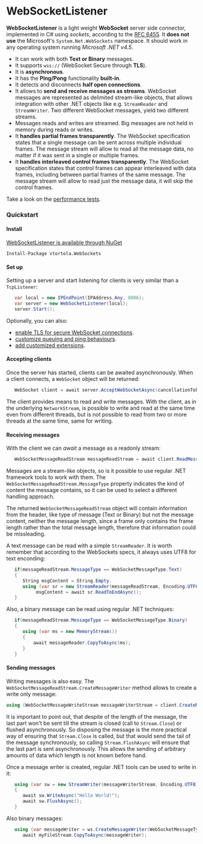 WebSocketListener 
=================

**WebSocketListener** is a light weight **WebSocket** server side connector, implemented in C# using *sockets*, according to the [RFC 6455](http://tools.ietf.org/html/rfc6455). It **does not use** the Microsoft's `System.Net.WebSockets` namespace. It should work in any operating system running *Microsoft .NET v4.5*.

 * It can work with both **Text or Binary** messages.
 * It supports `wss://` (WebSocket Secure through **TLS**).
 * It is **asynchronous**. 
 * It has the **Ping/Pong** functionality **built-in**.
 * It detects and disconnects **half open connections**.
 * It allows to **send and receive messages as streams**. WebSocket messages are represented as delimited stream-like objects, that allows integration with other .NET objects like e.g. `StreamReader` and `StreamWriter`. Two different WebSocket messages, yield two different streams.
 * Messages reads and writes are streamed. Big messages are not held in memory during reads or writes.
 * It **handles partial frames transparently**. The WebSocket specification states that a single message can be sent across multiple individual frames. The message stream will allow to read all the message data, no matter if it was sent in a single or multiple frames.
 * It **handles interleaved control frames transparently**. The WebSocket specification states that control frames can appear interleaved with data frames, including between partial frames of the same message. The message stream will allow to read just the message data, it will skip the control frames.

Take a look on the [performance tests](https://github.com/vtortola/WebSocketListener/wiki/WebSocketListener-performance-tests).

### Quickstart

#### Install

[WebSocketListener is available through NuGet](http://www.nuget.org)

```
Install-Package vtortola.WebSockets
```

#### Set up
Setting up a server and start listening for clients is very similar than a `TcpListener`:

```cs
   var local = new IPEndPoint(IPAddress.Any, 8006);
   var server = new WebSocketListener(local);
   server.Start();
```

Optionally, you can also:
 * [enable TLS for secure WebSocket connections](https://github.com/vtortola/WebSocketListener/wiki/Enabling-WebSocket-Secure-(TLS)).
 * [customize queuing and ping behaviours](https://github.com/vtortola/WebSocketListener/wiki/WebSocketListener-options).
 * [add customized extensions](https://github.com/vtortola/WebSocketListener/wiki/WebSocketListener-Extensions).


#### Accepting clients
Once the server has started, clients can be awaited asynchronously. When a client connects, a `WebSocket` object will be returned:

```cs
   WebSocket client = await server.AcceptWebSocketAsync(cancellationToken);
```

The client provides means to read and write messages. With the client, as in the underlying `NetworkStream`, is possible to write and read at the same time even from different threads, but is not possible to read from two or more threads at the same time, same for writing.

#### Receiving messages
With the client we can *await* a message as a readonly stream:

```cs
   WebSocketMessageReadStream messageReadStream = await client.ReadMessageAsync(cancellationToken);
```

Messages are a stream-like objects, so is it possible to use regular .NET framework tools to work with them. The `WebSocketMessageReadStream.MessageType` property indicates the kind of content the message contains, so it can be used to select a different handling approach.

The returned `WebSocketMessageReadStream` object will contain information from the header, like type of message (Text or Binary) but not the message content, neither the message length, since a frame only contains the frame length rather than the total message length, therefore that information could be missleading.

A text message can be read with a simple `StreamReader`.  It is worth remember that according to the WebSockets specs, it always uses UTF8 for text enconding:

```cs
   if(messageReadStream.MessageType == WebSocketMessageType.Text)
   {
      String msgContent = String.Empty.
      using (var sr = new StreamReader(messageReadStream, Encoding.UTF8))
           msgContent = await sr.ReadToEndAsync();
   }
```

Also, a binary message can be read using regular .NET techniques:

```cs
   if(messageReadStream.MessageType == WebSocketMessageType.Binary)
   {
      using (var ms = new MemoryStream())
      {
          await messageReader.CopyToAsync(ms);
      }
   }
```

#### Sending messages
Writing messages is also easy. The `WebSocketMessageReadStream.CreateMessageWriter` method allows to create a write only  message:

```cs
using (WebSocketMessageWriteStream messageWriterStream = client.CreateMessageWriter(WebSocketMessageType.Text))
```

It is important to point out, that despite of the length of the message, the last part won't be sent till the stream is closed (call to `Stream.Close`) or flushed asynchronously. So disposing the message is the more practical way of ensuring that `Stream.Close` is called, but that would send the tail of the message synchronously, so calling `Stream.FlushAsync` will ensure that the last part is sent asynchronously. This allows the sending of arbitrary amounts of data which length is not known before hand.

Once a message writer is created, regular .NET tools can be used to write in it:

```cs
   using (var sw = new StreamWriter(messageWriterStream, Encoding.UTF8))
   {
      await sw.WriteAsync("Hello World!");
      await sw.FlushAsync();
   }
```    

Also binary messages:

```cs
   using (var messageWriter = ws.CreateMessageWriter(WebSocketMessageType.Binary))
      await myFileStream.CopyToAsync(messageWriter);
```
